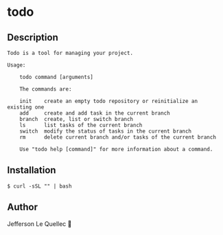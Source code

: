 # todo

## Description

```
Todo is a tool for managing your project.

Usage:

	todo command [arguments]
	
	The commands are:

	init	create an empty todo repository or reinitialize an existing one
	add		create and add task in the current branch
	branch	create, list or switch branch
	ls		list tasks of the current branch
	switch	modify the status of tasks in the current branch
	rm		delete current branch and/or tasks of the current branch

	Use "todo help [command]" for more information about a command.
```

## Installation

```
$ curl -sSL "" | bash
```

## Author

Jefferson Le Quellec 🐜
